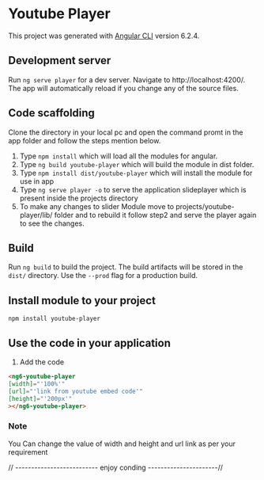 # Youtube Player

This project was generated with [Angular CLI](https://github.com/angular/angular-cli) version 6.2.4.

## Development server

Run `ng serve player` for a dev server. Navigate to http://localhost:4200/. The app will automatically reload if you change any of the source files.

## Code scaffolding

Clone the directory in your local pc and open the command promt in the app folder and follow the steps mention below.

1.    Type `npm install` which will load all the modules for angular.
2.    Type `ng build youtube-player`  which will build the module in dist folder.
3.    Type `npm install dist/youtube-player` which will install the module for use in app
4.    Type `ng serve player -o` to serve the application slideplayer which is present inside the projects directory
5.    To make any changes to slider Module move to projects/youtube-player/lib/ folder and to rebuild it follow step2 and serve the player again to see the changes.


## Build

Run `ng build` to build the project. The build artifacts will be stored in the `dist/` directory. Use the `--prod` flag for a production build.

## Install module to your project

`npm install youtube-player` 

## Use the code in your application

1. Add the code 
```html
<ng6-youtube-player 
[width]="'100%'"
[url]="'link from youtube embed code'"
[height]="'200px'"
></ng6-youtube-player>

```
### Note
 
You Can change the value of width and height  and url link as per your requirement

// -------------------------- enjoy conding ----------------------//
